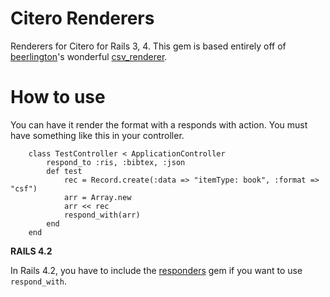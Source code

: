Citero Renderers
===============

Renderers for Citero for Rails 3, 4. This gem is based entirely off of [beerlington](https://github.com/beerlington)'s wonderful [csv_renderer](https://github.com/beerlington/render_csv).

How to use
==========
You can have it render the format with a responds with action. You must have something like this in your controller.

```
    class TestController < ApplicationController
    	respond_to :ris, :bibtex, :json
    	def test
    		rec = Record.create(:data => "itemType: book", :format => "csf")
    		arr = Array.new
    		arr << rec
    		respond_with(arr)
    	end
    end
```

__RAILS 4.2__

In Rails 4.2, you have to include the [responders](https://github.com/plataformatec/responders) gem if you want to use `respond_with`.
